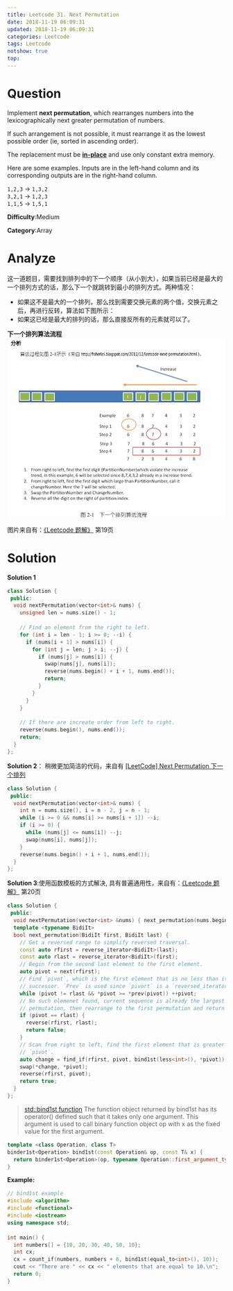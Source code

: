 ```yaml
---
title: Leetcode 31. Next Permutation
date: 2018-11-19 06:09:31
updated: 2018-11-19 06:09:31
categories: Leetcode
tags: Leetcode
notshow: true
top:
---
```


# Question

Implement  **next permutation**, which rearranges numbers into the lexicographically next greater permutation of numbers.

If such arrangement is not possible, it must rearrange it as the lowest possible order (ie, sorted in ascending order).

The replacement must be  **[in-place](http://en.wikipedia.org/wiki/In-place_algorithm)**  and use only constant extra memory.

Here are some examples. Inputs are in the left-hand column and its corresponding outputs are in the right-hand column.

`1,2,3`  →  `1,3,2`  
`3,2,1`  →  `1,2,3`  
`1,1,5`  →  `1,5,1`

**Difficulty**:Medium

**Category**:Array  

<!-- more -->

# Analyze

这一道题目，需要找到排列中的下一个顺序（从小到大），如果当前已经是最大的一个排列方式的话，那么下一个就跳转到最小的排列方式。两种情况：

- 如果这不是最大的一个排列，那么找到需要交换元素的两个值，交换元素之后，再进行反转，算法如下图所示：
- 如果这已经是最大的排列的话，那么直接反所有的元素就可以了。

**下一个排列算法流程**
![](/images/in-post/2018-11-19-Leetcode-31-Next-Permutation/2018-11-19-14-22-46.png)

图片来自有：[《Leetcode 题解》](https://github.com/soulmachine/leetcode) 第19页

# Solution

**Solution 1**

```cpp
class Solution {
 public:
  void nextPermutation(vector<int>& nums) {
    unsigned len = nums.size() - 1;

    // Find an element from the right to left.
    for (int i = len - 1; i >= 0; --i) {
      if (nums[i + 1] > nums[i]) {
        for (int j = len; j > i; --j) {
          if (nums[j] > nums[i]) {
            swap(nums[j], nums[i]);
            reverse(nums.begin() + i + 1, nums.end());
            return;
          }
        }
      }
    }

    // If there are increate order from left to right.
    reverse(nums.begin(), nums.end());
    return;
  }
};
```

**Solution 2**： 稍微更加简洁的代码，来自有 [[LeetCode] Next Permutation 下一个排列](http://www.cnblogs.com/grandyang/p/4428207.html)

```cpp
class Solution {
 public:
  void nextPermutation(vector<int>& nums) {
    int n = nums.size(), i = n - 2, j = n - 1;
    while (i >= 0 && nums[i] >= nums[i + 1]) --i;
    if (i >= 0) {
      while (nums[j] <= nums[i]) --j;
      swap(nums[i], nums[j]);
    }
    reverse(nums.begin() + i + 1, nums.end());
  }
};
```

**Solution 3**:使用函数模板的方式解决, 具有普遍通用性，来自有：[《Leetcode 题解》](https://github.com/soulmachine/leetcode) 第20页

```cpp
class Solution {
 public:
  void nextPermutation(vector<int> &nums) { next_permutation(nums.begin(), nums.end()); }
  template <typename BidiIt>
  bool next_permutation(BidiIt first, BidiIt last) {
    // Get a reversed range to simplify reversed traversal.
    const auto rfirst = reverse_iterator<BidiIt>(last);
    const auto rlast = reverse_iterator<BidiIt>(first);
    // Begin from the second last element to the first element.
    auto pivot = next(rfirst);
    // Find `pivot`, which is the first element that is no less than its
    // successor. `Prev` is used since `pivort` is a `reversed_iterator`.
    while (pivot != rlast && *pivot >= *prev(pivot)) ++pivot;
    // No such elemenet found, current sequence is already the largest
    // permutation, then rearrange to the first permutation and return false.
    if (pivot == rlast) {
      reverse(rfirst, rlast);
      return false;
    }
    // Scan from right to left, find the first element that is greater than
    // `pivot`.
    auto change = find_if(rfirst, pivot, bind1st(less<int>(), *pivot));
    swap(*change, *pivot);
    reverse(rfirst, pivot);
    return true;
  }
};
```

> [std::bind1st function](http://www.cplusplus.com/reference/functional/bind1st/)
> The function object returned by bind1st has its operator() defined such that it takes only one argument. This argument is used to call binary function object op with x as the fixed value for the first argument.

```cpp
template <class Operation, class T>
binder1st<Operation> bind1st(const Operation& op, const T& x) {
  return binder1st<Operation>(op, typename Operation::first_argument_type(x));
}
```

**Example:**

```cpp
// bind1st example
#include <algorithm>
#include <functional>
#include <iostream>
using namespace std;

int main() {
  int numbers[] = {10, 20, 30, 40, 50, 10};
  int cx;
  cx = count_if(numbers, numbers + 6, bind1st(equal_to<int>(), 10));
  cout << "There are " << cx << " elements that are equal to 10.\n";
  return 0;
}
```